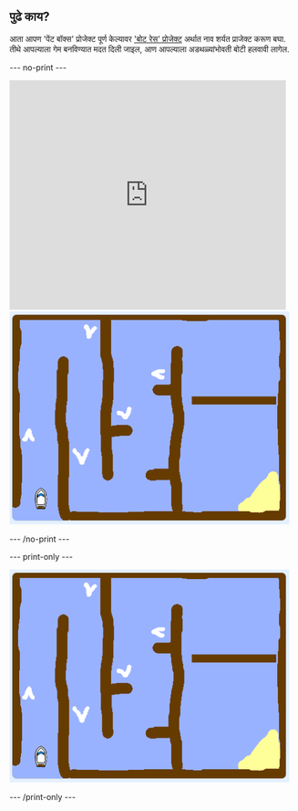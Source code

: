 ## पुढे काय?

आता आपण 'पेंट बॉक्स' प्रोजेक्ट पूर्ण केल्यावर ['बोट रेस' प्रोजेक्ट](https://projects.raspberrypi.org/en/projects/boat-race?utm_source=pathway&utm_medium=whatnext&utm_campaign=projects) अर्थात नाव शर्यत प्राजेक्ट करूण बघा. तीथे आपल्याला गेम बनविण्यात मदत दिली जाइल, आण आपल्याला अडथळ्यांभोवती बोटी हलवावी लागेल.

\--- no-print \---

<div class="scratch-preview">
  <iframe allowtransparency="true" width="485" height="402" src="https://scratch.mit.edu/projects/embed/276662533/?autostart=false" frameborder="0" scrolling="no"></iframe>
  <img src="images/boat_race_demo.png">
</div>

\--- /no-print \---

\--- print-only \---

![बोट रेस डेमो](images/boat_race_demo.png)

\--- /print-only \---